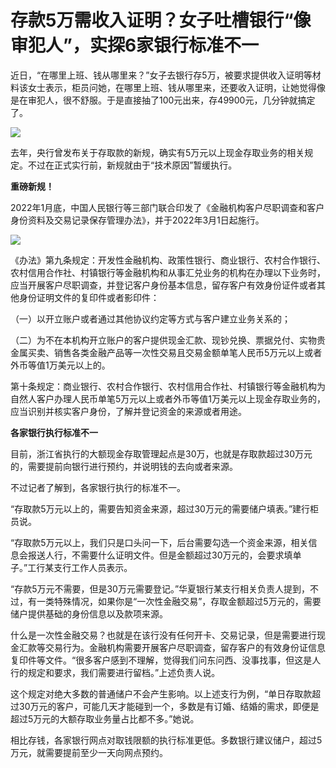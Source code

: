 # 存款5万需收入证明？女子吐槽银行“像审犯人”，实探6家银行标准不一

近日，“在哪里上班、钱从哪里来？”女子去银行存5万，被要求提供收入证明等材料该女士表示，柜员问她，在哪里上班、钱从哪里来，还要收入证明，让她觉得像是在审犯人，很不舒服。于是直接抽了100元出来，存49900元，几分钟就搞定了。

![](https://inews.gtimg.com/newsapp_bt/0/15648898887/1000)

去年，央行曾发布关于存取款的新规，确实有5万元以上现金存取业务的相关规定。不过在正式实行前，新规就由于“技术原因”暂缓执行。

**重磅新规！**

2022年1月底，中国人民银行等三部门联合印发了《金融机构客户尽职调查和客户身份资料及交易记录保存管理办法》，并于2022年3月1日起施行。

![](https://inews.gtimg.com/newsapp_bt/0/15648898890/1000)

《办法》第九条规定：开发性金融机构、政策性银行、商业银行、农村合作银行、农村信用合作社、村镇银行等金融机构和从事汇兑业务的机构在办理以下业务时，应当开展客户尽职调查，并登记客户身份基本信息，留存客户有效身份证件或者其他身份证明文件的复印件或者影印件：

（一）以开立账户或者通过其他协议约定等方式与客户建立业务关系的；

（二）为不在本机构开立账户的客户提供现金汇款、现钞兑换、票据兑付、实物贵金属买卖、销售各类金融产品等一次性交易且交易金额单笔人民币5万元以上或者外币等值1万美元以上的。

第十条规定：商业银行、农村合作银行、农村信用合作社、村镇银行等金融机构为自然人客户办理人民币单笔5万元以上或者外币等值1万美元以上现金存取业务的，应当识别并核实客户身份，了解并登记资金的来源或者用途。

**各家银行执行标准不一**

目前，浙江省执行的大额现金存取管理起点是30万，也就是存取款超过30万元的，需要提前向银行进行预约，并说明钱的去向或者来源。

不过记者了解到，各家银行执行的标准不一。

“存取款5万元以上的，需要告知资金来源，超过30万元的需要储户填表。”建行柜员说。

“存取款5万元以上，我们只是口头问一下，后台需要勾选一个资金来源，相关信息会报送人行，不需要什么证明文件。但是金额超过30万元的，会要求填单子。”工行某支行工作人员表示。

“存款5万元不需要，但是30万元需要登记。”华夏银行某支行相关负责人提到，不过，有一类特殊情况，如果你是“一次性金融交易”，存取金额超过5万元的，需要储户提供基础的身份信息以及款项来源。

什么是一次性金融交易？也就是在该行没有任何开卡、交易记录，但是需要进行现金汇款等交易行为。金融机构需要开展客户尽职调查，留存客户的有效身份证信息复印件等文件。“很多客户感到不理解，觉得我们问东问西、没事找事，但这是人行的规定和要求，我们需要进行留档。”上述负责人说。

这个规定对绝大多数的普通储户不会产生影响。以上述支行为例，“单日存取款超过30万元的客户，可能几天才能碰到一个，多数是有订婚、结婚的需求，即便是超过5万元的大额存取业务量占比都不多。”她说。

相比存钱，各家银行网点对取钱限额的执行标准更低。多数银行建议储户，超过5万元，就需要提前至少一天向网点预约。

